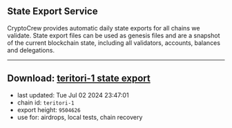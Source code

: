 ## State Export Service
CryptoCrew provides automatic daily state exports for all chains we validate. State export files can be used as genesis files and are a snapshot of the current blockchain state, including all validators, accounts, balances and delegations.

---
**Download: [teritori-1 state export](https://dl-eu2.ccvalidators.com/SERVICE/teritori/teritori-1_export_9504626.json)**
---

- last updated: Tue Jul 02 2024 23:47:01
- chain id: `teritori-1`
- export height: `9504626`
- use for: airdrops, local tests, chain recovery
